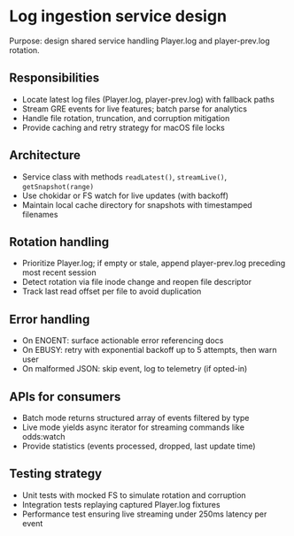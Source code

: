 # Log ingestion service design
Purpose: design shared service handling Player.log and player-prev.log rotation.

## Responsibilities
- Locate latest log files (Player.log, player-prev.log) with fallback paths
- Stream GRE events for live features; batch parse for analytics
- Handle file rotation, truncation, and corruption mitigation
- Provide caching and retry strategy for macOS file locks

## Architecture
- Service class with methods `readLatest()`, `streamLive()`, `getSnapshot(range)`
- Use chokidar or FS watch for live updates (with backoff)
- Maintain local cache directory for snapshots with timestamped filenames

## Rotation handling
- Prioritize Player.log; if empty or stale, append player-prev.log preceding most recent session
- Detect rotation via file inode change and reopen file descriptor
- Track last read offset per file to avoid duplication

## Error handling
- On ENOENT: surface actionable error referencing docs
- On EBUSY: retry with exponential backoff up to 5 attempts, then warn user
- On malformed JSON: skip event, log to telemetry (if opted-in)

## APIs for consumers
- Batch mode returns structured array of events filtered by type
- Live mode yields async iterator for streaming commands like odds:watch
- Provide statistics (events processed, dropped, last update time)

## Testing strategy
- Unit tests with mocked FS to simulate rotation and corruption
- Integration tests replaying captured Player.log fixtures
- Performance test ensuring live streaming under 250ms latency per event
